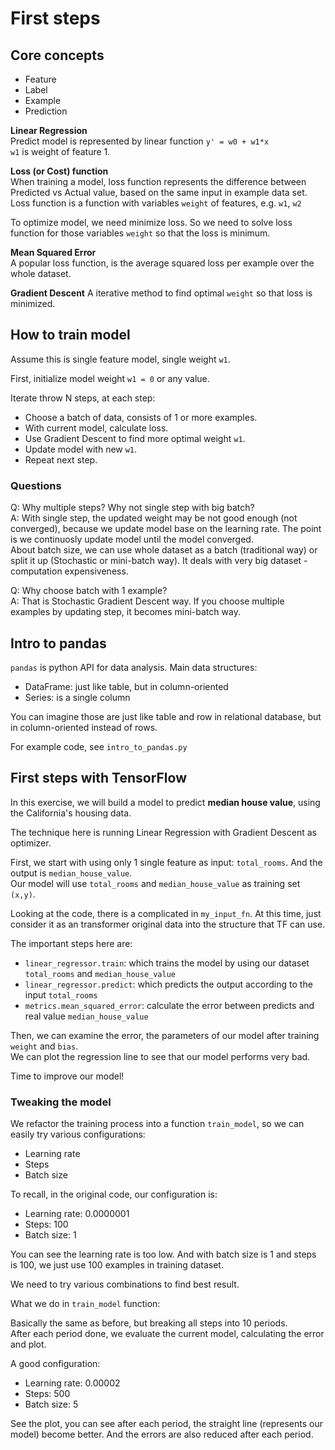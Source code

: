 # First steps

## Core concepts

- Feature
- Label
- Example
- Prediction

**Linear Regression**  
Predict model is represented by linear function `y' = w0 + w1*x`  
`w1` is weight of feature 1.  

**Loss (or Cost) function**  
When training a model, loss function represents the difference between Predicted
vs Actual value, based on the same input in example data set.  
Loss function is a function with variables `weight` of features, e.g. `w1`, `w2`  

To optimize model, we need minimize loss. So we need to solve loss function for those variables `weight` so that the loss is minimum.  

**Mean Squared Error**  
A popular loss function, is the average squared loss per example over the whole dataset.

**Gradient Descent**
A iterative method to find optimal `weight` so that loss is minimized.  

## How to train model

Assume this is single feature model, single weight `w1`.

First, initialize model weight `w1 = 0` or any value.

Iterate throw N steps, at each step:

- Choose a batch of data, consists of 1 or more examples.  
- With current model, calculate loss.  
- Use Gradient Descent to find more optimal weight `w1`.  
- Update model with new `w1`.  
- Repeat next step.  

### Questions

Q: Why multiple steps? Why not single step with big batch?  
A: With single step, the updated weight may be not good enough (not converged), because we update model base on the learning rate. The point is we continuosly update model until the model converged.  
About batch size, we can use whole dataset as a batch (traditional way) or split it up (Stochastic or mini-batch way). It deals with very big dataset - computation expensiveness.

Q: Why choose batch with 1 example?  
A: That is Stochastic Gradient Descent way. If you choose multiple examples by updating step, it becomes mini-batch way.

## Intro to pandas

`pandas` is python API for data analysis. Main data structures:

- DataFrame: just like table, but in column-oriented  
- Series: is a single column  

You can imagine those are just like table and row in relational database, but in column-oriented instead of rows.

For example code, see `intro_to_pandas.py`

## First steps with TensorFlow

In this exercise, we will build a model to predict **median house value**, using the California's housing data.

The technique here is running Linear Regression with Gradient Descent as optimizer.

First, we start with using only 1 single feature as input: `total_rooms`. And the output is `median_house_value`.  
Our model will use `total_rooms` and `median_house_value` as training set `(x,y)`.

Looking at the code, there is a complicated in `my_input_fn`. At this time, just consider it as an transformer original data into the structure that TF can use.

The important steps here are:

- `linear_regressor.train`: which trains the model by using our dataset `total_rooms` and `median_house_value`  
- `linear_regressor.predict`: which predicts the output according to the input `total_rooms`  
- `metrics.mean_squared_error`: calculate the error between predicts and real value `median_house_value`  

Then, we can examine the error, the parameters of our model after training `weight` and `bias`.  
We can plot the regression line to see that our model performs very bad.

Time to improve our model!

### Tweaking the model

We refactor the training process into a function `train_model`, so we can easily try various configurations:

- Learning rate  
- Steps  
- Batch size  

To recall, in the original code, our configuration is:  

- Learning rate: 0.0000001  
- Steps: 100  
- Batch size: 1  

You can see the learning rate is too low. And with batch size is 1 and steps is 100, we just use 100 examples in training dataset.

We need to try various combinations to find best result.

What we do in `train_model` function:

Basically the same as before, but breaking all steps into 10 periods.  
After each period done, we evaluate the current model, calculating the error and plot.

A good configuration:

- Learning rate: 0.00002  
- Steps: 500  
- Batch size: 5  

See the plot, you can see after each period, the straight line (represents our model) become better. And the errors are also reduced after each period.
